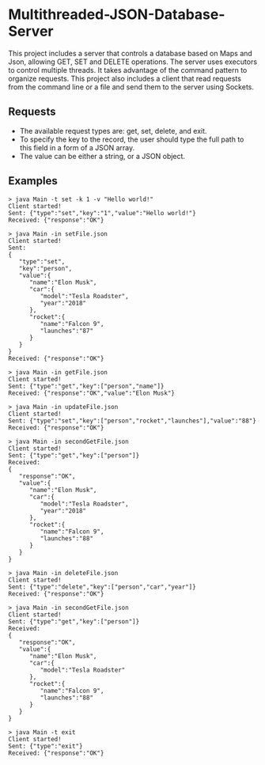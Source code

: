 # Multithreaded-JSON-Database-Server

This project includes a server that controls a database based on Maps and Json, allowing GET, SET and DELETE operations.
The server uses executors to control multiple threads. It takes advantage of the command pattern to organize requests.
This project also includes a client that read requests from the command line or a file and send them to the server using
Sockets. 

## Requests
- The available request types are: get, set, delete, and exit.
- To specify the key to the record, the user should type the full path to this field in a form of a JSON array.
- The value can be either a string, or a JSON object.

## Examples

```
> java Main -t set -k 1 -v "Hello world!" 
Client started!
Sent: {"type":"set","key":"1","value":"Hello world!"}
Received: {"response":"OK"}
```

```
> java Main -in setFile.json 
Client started!
Sent:
{
   "type":"set",
   "key":"person",
   "value":{
      "name":"Elon Musk",
      "car":{
         "model":"Tesla Roadster",
         "year":"2018"
      },
      "rocket":{
         "name":"Falcon 9",
         "launches":"87"
      }
   }
}
Received: {"response":"OK"}
```

```
> java Main -in getFile.json 
Client started!
Sent: {"type":"get","key":["person","name"]}
Received: {"response":"OK","value":"Elon Musk"}
```

```
> java Main -in updateFile.json 
Client started!
Sent: {"type":"set","key":["person","rocket","launches"],"value":"88"}
Received: {"response":"OK"}
```

```
> java Main -in secondGetFile.json 
Client started!
Sent: {"type":"get","key":["person"]}
Received:
{
   "response":"OK",
   "value":{
      "name":"Elon Musk",
      "car":{
         "model":"Tesla Roadster",
         "year":"2018"
      },
      "rocket":{
         "name":"Falcon 9",
         "launches":"88"
      }
   }
}
```

```
> java Main -in deleteFile.json 
Client started!
Sent: {"type":"delete","key":["person","car","year"]}
Received: {"response":"OK"}
```

```
> java Main -in secondGetFile.json 
Client started!
Sent: {"type":"get","key":["person"]}
Received:
{
   "response":"OK",
   "value":{
      "name":"Elon Musk",
      "car":{
         "model":"Tesla Roadster"
      },
      "rocket":{
         "name":"Falcon 9",
         "launches":"88"
      }
   }
}
```

```
> java Main -t exit 
Client started!
Sent: {"type":"exit"}
Received: {"response":"OK"}
```